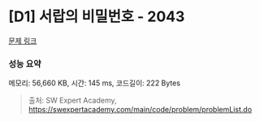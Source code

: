 # [D1] 서랍의 비밀번호 - 2043 

[문제 링크](https://swexpertacademy.com/main/code/problem/problemDetail.do?contestProbId=AV5QJ_8KAx8DFAUq) 

### 성능 요약

메모리: 56,660 KB, 시간: 145 ms, 코드길이: 222 Bytes



> 출처: SW Expert Academy, https://swexpertacademy.com/main/code/problem/problemList.do